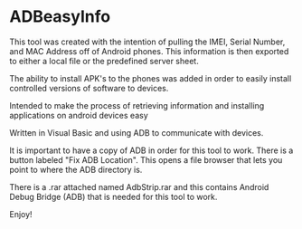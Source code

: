 # ADBeasyInfo
This tool was created with the intention of pulling the IMEI, Serial Number, and MAC Address off of Android phones. 
This information is then exported to either a local file or the predefined server sheet.

The ability to install APK's to the phones was added in order to easily install controlled versions of software to devices.

Intended to make the process of retrieving information and installing applications on android devices easy

Written in Visual Basic and using ADB to communicate with devices.

It is important to have a copy of ADB in order for this tool to work. 
There is a button labeled "Fix ADB Location". This opens a file browser that lets you point to where the ADB directory is.

There is a .rar attached named AdbStrip.rar and this contains Android Debug Bridge (ADB) that is needed for this tool to work.

Enjoy!
